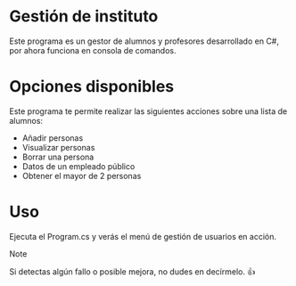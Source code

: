 # Gestión de instituto

Este programa es un gestor de alumnos y profesores desarrollado en C#, por ahora funciona en consola de comandos.


# Opciones disponibles

Este programa te permite realizar las siguientes acciones sobre una lista de alumnos:
- Añadir personas
- Visualizar personas
- Borrar una persona
- Datos de un empleado público
- Obtener el mayor de 2 personas


# Uso

Ejecuta el Program.cs y verás el menú de gestión de usuarios en acción.

>[!NOTE]
> Si detectas algún fallo o posible mejora, no dudes en decírmelo. :+1:
